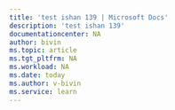 ```yaml
---
title: 'test ishan 139 | Microsoft Docs'
description: 'test ishan 139'
documentationcenter: NA
author: bivin
ms.topic: article
ms.tgt_pltfrm: NA
ms.workload: NA
ms.date: today
ms.author: v-bivin
ms.service: learn
---
```



